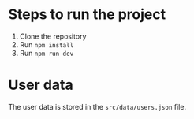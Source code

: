 # Steps to run the project

1. Clone the repository
2. Run `npm install`
3. Run `npm run dev`

# User data

The user data is stored in the `src/data/users.json` file.
